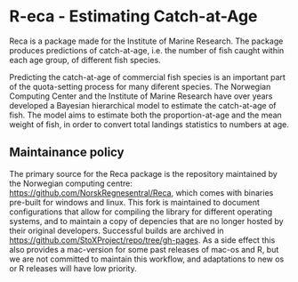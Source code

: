 
<!-- README.md is generated from README.Rmd. Please edit that file -->
R-eca - Estimating Catch-at-Age
===============================

Reca is a package made for the Institute of Marine Research. The package produces predictions of catch-at-age, i.e. the number of fish caught within each age group, of different fish species.

Predicting the catch-at-age of commercial fish species is an important part of the quota-setting process for many diferent species. The Norwegian Computing Center and the Institute of Marine Research have over years developed a Bayesian hierarchical model to estimate the catch-at-age of fish. The model aims to estimate both the proportion-at-age and the mean weight of fish, in order to convert total landings statistics to numbers at age.

Maintainance policy
---------

The primary source for the Reca package is the repository maintained by the Norwegian computing centre: https://github.com/NorskRegnesentral/Reca, which comes with binaries pre-built for windows and linux. This fork is maintained to document configurations that allow for compiling the library for different operating systems, and to maintain a copy of depencies that are no longer hosted by their original developers. Successful builds are archived in https://github.com/StoXProject/repo/tree/gh-pages. As a side effect this also provides a mac-version for some past releases of mac-os and R, but we are not committed to maintain this workflow, and adaptations to new os or R releases will have low priority.
